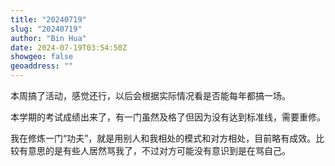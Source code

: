 ```yaml
---
title: "20240719"
slug: "20240719"
author: "Bin Hua"
date: 2024-07-19T03:54:50Z
showgeo: false
geoaddress: ""
---
```


本周搞了活动，感觉还行，以后会根据实际情况看是否能每年都搞一场。

本学期的考试成绩出来了，有一门虽然及格了但因为没有达到标准线，需要重修。

我在修炼一门“功夫”，就是用别人和我相处的模式和对方相处，目前略有成效。比较有意思的是有些人居然骂我了，不过对方可能没有意识到是在骂自己。
